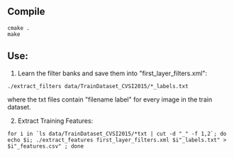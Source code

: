 
## Compile

```
cmake .
make
```

## Use:


1. Learn the filter banks and save them into "first_layer_filters.xml":
```
./extract_filters data/TrainDataset_CVSI2015/*_labels.txt 
```
where the txt files contain "filename label" for every image in the train dataset.

2. Extract Training Features:
```
for i in `ls data/TrainDataset_CVSI2015/*txt | cut -d "_" -f 1,2`; do echo $i; ./extract_features first_layer_filters.xml $i"_labels.txt" > $i"_features.csv" ; done
```

